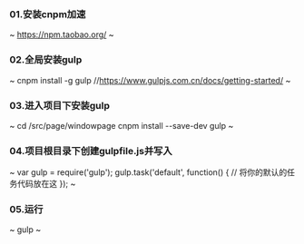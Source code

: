 ### 01.安装cnpm加速
~
https://npm.taobao.org/
~
### 02.全局安装gulp 
~
cnpm install -g gulp
//https://www.gulpjs.com.cn/docs/getting-started/
~
### 03.进入项目下安装gulp
~
cd /src/page/windowpage 
cnpm install --save-dev gulp
~
### 04.项目根目录下创建gulpfile.js并写入
~
var gulp = require('gulp');
gulp.task('default', function() {
  // 将你的默认的任务代码放在这
});
~
### 05.运行
~
gulp
~
